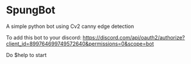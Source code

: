 # SpungBot
A simple python bot using Cv2 canny edge detection 

To add this bot to your discord:
https://discord.com/api/oauth2/authorize?client_id=899764699749572640&permissions=0&scope=bot

Do $help to start
